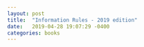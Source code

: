 ```yaml
---
layout: post
title:  "Information Rules - 2019 edition"
date:   2019-04-28 19:07:29 -0400
categories: books
---
```

